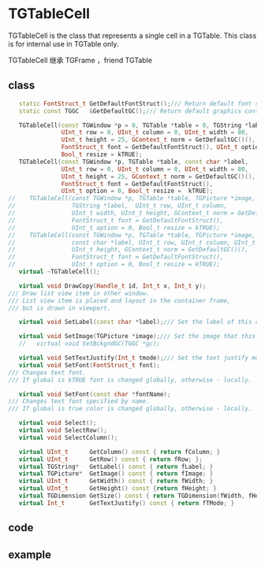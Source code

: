<!-- TGTableCell.md --- 
;; 
;; Description: 
;; Author: Hongyi Wu(吴鸿毅)
;; Email: wuhongyi@qq.com 
;; Created: 三 11月  9 15:25:47 2016 (+0800)
;; Last-Updated: 三 12月  7 19:52:51 2016 (+0800)
;;           By: Hongyi Wu(吴鸿毅)
;;     Update #: 2
;; URL: http://wuhongyi.cn -->

# TGTableCell

TGTableCell is the class that represents a single cell in a TGTable.  This class is for internal use in TGTable only.

TGTableCell 继承 TGFrame ，friend TGTable


## class

```cpp
   static FontStruct_t GetDefaultFontStruct();/// Return default font structure.
   static const TGGC   &GetDefaultGC();/// Return default graphics context.

   TGTableCell(const TGWindow *p = 0, TGTable *table = 0, TGString *label = 0,
               UInt_t row = 0, UInt_t column = 0, UInt_t width = 80,
               UInt_t height = 25, GContext_t norm = GetDefaultGC()(),
               FontStruct_t font = GetDefaultFontStruct(), UInt_t option = 0,
               Bool_t resize = kTRUE);
   TGTableCell(const TGWindow *p, TGTable *table, const char *label,
               UInt_t row = 0, UInt_t column = 0, UInt_t width = 80,
               UInt_t height = 25, GContext_t norm = GetDefaultGC()(),
               FontStruct_t font = GetDefaultFontStruct(),
               UInt_t option = 0, Bool_t resize =  kTRUE);
//    TGTableCell(const TGWindow *p, TGTable *table, TGPicture *image,
//                TGString *label,  UInt_t row, UInt_t column,
//                UInt_t width, UInt_t height, GContext_t norm = GetDefaultGC()(),
//                FontStruct_t font = GetDefaultFontStruct(),
//                UInt_t option = 0, Bool_t resize = kTRUE);
//    TGTableCell(const TGWindow *p, TGTable *table, TGPicture *image,
//                const char *label, UInt_t row, UInt_t column, UInt_t width,
//                UInt_t height, GContext_t norm = GetDefaultGC()(),
//                FontStruct_t font = GetDefaultFontStruct(),
//                UInt_t option = 0, Bool_t resize = kTRUE);
   virtual ~TGTableCell();

   virtual void DrawCopy(Handle_t id, Int_t x, Int_t y);
/// Draw list view item in other window.
/// List view item is placed and layout in the container frame,
/// but is drawn in viewport.

   virtual void SetLabel(const char *label);/// Set the label of this cell to label.

   virtual void SetImage(TGPicture *image);/// Set the image that this cell contains to image.
   //   virtual void SetBckgndGC(TGGC *gc);

   virtual void SetTextJustify(Int_t tmode);/// Set the text justify mode of the cell to mode.
   virtual void SetFont(FontStruct_t font);
/// Changes text font.
/// If global is kTRUE font is changed globally, otherwise - locally.

   virtual void SetFont(const char *fontName);
/// Changes text font specified by name.
/// If global is true color is changed globally, otherwise - locally.

   virtual void Select();
   virtual void SelectRow();
   virtual void SelectColumn();

   virtual UInt_t      GetColumn() const { return fColumn; }
   virtual UInt_t      GetRow() const { return fRow; };
   virtual TGString*   GetLabel() const { return fLabel; }
   virtual TGPicture*  GetImage() const { return fImage; }
   virtual UInt_t      GetWidth() const { return fWidth; }
   virtual UInt_t      GetHeight() const {return fHeight; }
   virtual TGDimension GetSize() const { return TGDimension(fWidth, fHeight); }
   virtual Int_t       GetTextJustify() const { return fTMode; }
```

## code



## example




<!-- TGTableCell.md ends here -->

